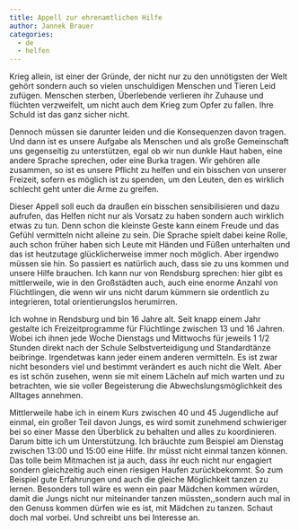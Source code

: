 ```yaml
---
title: Appell zur ehrenamtlichen Hilfe
author: Jannek Brauer
categories:
  - de
  - helfen
---
```

Krieg allein, ist einer der Gründe, der nicht nur zu den unnötigsten der Welt gehört sondern auch so vielen unschuldigen Menschen und Tieren Leid zufügen. Menschen sterben, Überlebende verlieren ihr Zuhause und flüchten verzweifelt, um nicht auch dem Krieg zum Opfer zu fallen. Ihre Schuld ist das ganz sicher nicht.

Dennoch müssen sie darunter leiden und die Konsequenzen davon tragen. Und dann ist es unsere Aufgabe als Menschen und als große Gemeinschaft uns gegenseitig zu unterstützen, egal ob wir nun dunkle Haut haben, eine andere Sprache sprechen, oder eine Burka tragen. Wir gehören alle zusammen, so ist es unsere Pflicht zu helfen und ein bisschen von unserer Freizeit, sofern es möglich ist zu spenden, um den Leuten, den es wirklich schlecht geht unter die Arme zu greifen.

Dieser Appell soll euch da draußen ein bisschen sensibilisieren und dazu aufrufen, das Helfen nicht nur als Vorsatz zu haben sondern auch wirklich etwas zu tun. Denn schon die kleinste Geste kann einem Freude und das Gefühl vermitteln nicht alleine zu sein. Die Sprache spielt dabei keine Rolle, auch schon früher haben sich Leute mit Händen und Füßen unterhalten und das ist heutzutage glücklicherweise immer noch möglich. Aber irgendwo müssen sie hin. So passiert es natürlich auch, dass sie zu uns kommen und unsere Hilfe brauchen. Ich kann nur von Rendsburg sprechen: hier gibt es mittlerweile, wie in den Großstädten auch, auch eine enorme Anzahl von Flüchtlingen, die wenn wir uns nicht darum kümmern sie ordentlich zu integrieren, total orientierungslos herumirren.

Ich wohne in Rendsburg und bin 16 Jahre alt. Seit knapp einem Jahr gestalte ich Freizeitprogramme für Flüchtlinge zwischen 13 und 16 Jahren. Wobei ich ihnen jede Woche Dienstags und Mittwochs für jeweils 1 1/2 Stunden direkt nach der Schule Selbstverteidigung und Standardtänze beibringe. Irgendetwas kann jeder einem anderen vermitteln. Es ist zwar nicht besonders viel und bestimmt verändert es auch nicht die Welt. Aber es ist schön zusehen, wenn sie mit einem Lächeln auf mich warten und zu betrachten, wie sie voller Begeisterung die Abwechslungsmöglichkeit des Alltages annehmen.

Mittlerweile habe ich in einem Kurs zwischen 40 und 45 Jugendliche auf einmal, ein großer Teil davon Jungs, es wird somit zunehmend schwieriger bei so einer Masse den Überblick zu behalten und alles zu koordinieren. Darum bitte ich um Unterstützung. Ich bräuchte zum Beispiel am Dienstag zwischen 13:00 und 15:00 eine Hilfe. Ihr müsst nicht einmal tanzen können. Das tolle beim Mitmachen ist ja auch, dass ihr euch nicht nur engagiert sondern gleichzeitig auch einen riesigen Haufen zurückbekommt. So zum Beispiel gute Erfahrungen und auch die gleiche Möglichkeit tanzen zu lernen. Besonders toll wäre es wenn ein paar Mädchen kommen würden, damit die Jungs nicht nur miteinander tanzen müssten,,sondern auch mal in den Genuss kommen dürfen wie es ist, mit Mädchen zu tanzen. Schaut doch mal vorbei. Und schreibt uns bei Interesse an.
